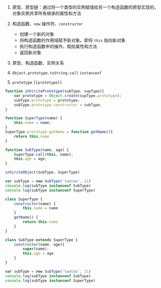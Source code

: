 1. 原型、原型链：通过将一个类型的实例赋值给另一个构造函数的原型实现的，对象实例共享所有继承的属性和方法

2. 构造函数、`new` 操作符、`constructor`
   - 创建一个新的对象
   - 将构造函数的作用域赋予新对象，即将 `this` 指向新对象
   - 执行构造函数中的操作，赋给属性和方法
   - 返回新对象

3. 原型、构造函数、实例关系

4. `Object.prototype.toString.call` `instanceof`

5. `prototype` `[[prototype]]`


```js
function inhiritePrototype(subType, supType){
    var prototype = Object.create(supType.prototype);
    subType.prototype = prototype;
    subType.prototype.constructor = subType;
}

function SuperType(name) {
    this.name = name;
}
SuperType.prototype.getName = function getName(){
    return this.name
}

function SubType(name, age) {
    SuperType.call(this, name);
    this.age = age;
}

inhiriteObject(SubType, SuperType)

var subType = new SubType('taotao', 21)
console.log(subType instanceof SubType)
console.log(subType instanceof SuperType)
```

```js
class SuperType {
    constructor(name) {
        this.name = name
    }
    getName() {
        return this.name
    }
}

class SubType extends SuperType {
    constructor(name, age){
        super(name);
        this.age = age
    }
}

var subType = new SubType('taotao', 21)
console.log(subType instanceof SubType)
console.log(subType instanceof SuperType)

```